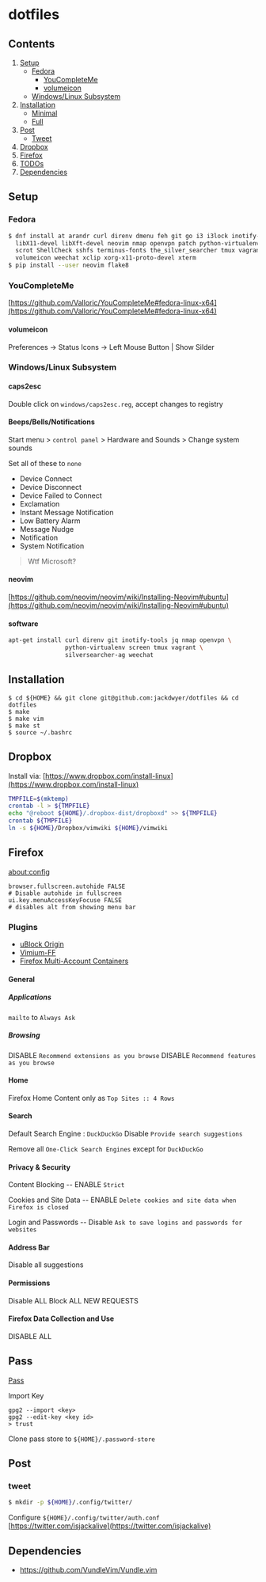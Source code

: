 # dotfiles
## Contents
1. [Setup](#setup)
    - [Fedora](#fedora)
        - [YouCompleteMe](#youcompleteme)
        - [volumeicon](#volumeicon)
    - [Windows/Linux Subsystem](#windowslinux-subsystem)
2. [Installation](#installation)
    - [Minimal](#minimal)
    - [Full](#full)
3. [Post](#post)
    - [Tweet](#tweet)
4. [Dropbox](#dropbox)
6. [Firefox](#firefox)
6. [TODOs](#todos)
7. [Dependencies](#dependencies)


## Setup
### Fedora
```bash
$ dnf install at arandr curl direnv dmenu feh git go i3 i3lock inotify-tools jq \
  libX11-devel libXft-devel neovim nmap openvpn patch python-virtualenv screen \
  scrot ShellCheck sshfs terminus-fonts the_silver_searcher tmux vagrant \
  volumeicon weechat xclip xorg-x11-proto-devel xterm
$ pip install --user neovim flake8
```

### YouCompleteMe
[https://github.com/Valloric/YouCompleteMe#fedora-linux-x64](https://github.com/Valloric/YouCompleteMe#fedora-linux-x64)

#### volumeicon
Preferences -> Status Icons -> Left Mouse Button | Show Silder

### Windows/Linux Subsystem
#### caps2esc
Double click on `windows/caps2esc.reg`, accept changes to registry

#### Beeps/Bells/Notifications
Start menu > `control panel` > Hardware and Sounds > Change system sounds

Set all of these to `none`

- Device Connect
- Device Disconnect
- Device Failed to Connect
- Exclamation
- Instant Message Notification
- Low Battery Alarm
- Message Nudge
- Notification
- System Notification
> Wtf Microsoft?

#### neovim
[https://github.com/neovim/neovim/wiki/Installing-Neovim#ubuntu](https://github.com/neovim/neovim/wiki/Installing-Neovim#ubuntu)

#### software
```bash
apt-get install curl direnv git inotify-tools jq nmap openvpn \
                python-virtualenv screen tmux vagrant \
                silversearcher-ag weechat
```

## Installation
```
$ cd ${HOME} && git clone git@github.com:jackdwyer/dotfiles && cd dotfiles
$ make
$ make vim
$ make st
$ source ~/.bashrc
```
## Dropbox
Install via: [https://www.dropbox.com/install-linux](https://www.dropbox.com/install-linux)
```bash
TMPFILE=$(mktemp)
crontab -l > ${TMPFILE}
echo "@reboot ${HOME}/.dropbox-dist/dropboxd" >> ${TMPFILE}
crontab ${TMPFILE}
ln -s ${HOME}/Dropbox/vimwiki ${HOME}/vimwiki
```

## Firefox
[about:config](about:config)
```
browser.fullscreen.autohide FALSE
# Disable autohide in fullscreen
ui.key.menuAccessKeyFocuse FALSE
# disables alt from showing menu bar
```
### Plugins
- [uBlock Origin](https://addons.mozilla.org/en-US/firefox/addon/ublock-origin/)
- [Vimium-FF](https://addons.mozilla.org/en-US/firefox/addon/vimium-ff/)
- [Firefox Multi-Account Containers](https://addons.mozilla.org/en-US/firefox/addon/multi-account-containers/)


#### General
##### Applications

`mailto` to `Always Ask` 

##### Browsing
DISABLE `Recommend extensions as you browse`
DISABLE `Recommend features as you browse`

#### Home
Firefox Home Content only as `Top Sites :: 4 Rows`

#### Search
Default Search Engine : `DuckDuckGo`
Disable `Provide search suggestions`

Remove all `One-Click Search Engines` except for `DuckDuckGo`

#### Privacy & Security
Content Blocking -- ENABLE `Strict`

Cookies and Site Data -- ENABLE `Delete cookies and site data when Firefox is closed`

Login and Passwords -- Disable `Ask to save logins and passwords for websites`

#### Address Bar
Disable all suggestions

#### Permissions
Disable ALL
Block ALL NEW REQUESTS

#### Firefox Data Collection and Use
DISABLE ALL


## Pass
[Pass](https://www.passwordstore.org/)

Import Key
```
gpg2 --import <key>
gpg2 --edit-key <key id>
> trust
```

Clone pass store to `${HOME}/.password-store`


## Post
### tweet
```bash
$ mkdir -p ${HOME}/.config/twitter/
```
Configure `${HOME}/.config/twitter/auth.conf`
[https://twitter.com/isjackalive](https://twitter.com/isjackalive)


## Dependencies
 - https://github.com/VundleVim/Vundle.vim
